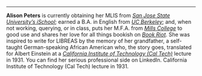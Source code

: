 ---

**Alison Peters** is currently obtaining her MLIS from [*San Jose State
University’s iSchool*](http://ischool.sjsu.edu/); earned a B.A. in
English from [*UC Berkeley*](http://berkeley.edu/); and, when not
working, querying, or in class, puts her M.F.A. from [*Mills
College*](http://www.mills.edu/) to good use and shares her love for all
things bookish on [*Book Riot*](http://bookriot.com/). She was inspired
to write for LIBREAS by the memory of her grandfather, a self-taught
German-speaking African American who, the story goes, translated for
Albert Einstein at a [*California Institute of Technology (Cal
Tech)*](http://www.caltech.edu/) lecture in 1931. You can find her
serious professional side on LinkedIn. California Institute of
Technology (Cal Tech) lecture in 1931.
